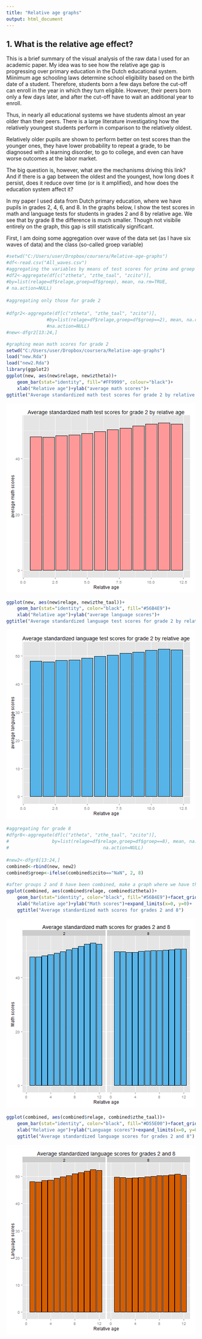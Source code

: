 ```yaml
---
title: "Relative age graphs"
output: html_document
---
```


## 1. What is the relative age effect?
This is a brief summary of the visual analysis of the raw data I used for an academic paper. My idea was to see how the relative age gap is progressing over primary education in the Dutch educational system. Miinimum age schooling laws determine school eligibility based on the birth date of a student. Therefore, students born a few days before the cut-off can enroll in the year in which they turn eligible. However, their peers born only a few days later, and after the cut-off have to wait an additional year to enroll. 

Thus, in nearly all educational systems we have students almost an year older than their peers. There is a large literature investigating how the relatively youngest students perform in comparison to the relatively oldest.

Relatively older pupils are shown to perform better on test scores than the younger ones, they have lower probability to repeat a grade, to be diagnosed with a learning disorder, to go to college, and even can have worse outcomes at the labor market.

The big question is, however, what are the mechanisms driving this link? And if there is a gap between the oldest and the youngest, how long does it persist, does it reduce over time (or is it amplified), and how does the education system affect it?

In my paper I used data from Dutch primary education, where we have pupils in grades 2, 4, 6, and 8. In the graphs below, I show the test scores in math and language tests for students in grades 2 and 8 by relative age. We see that by grade 8 the difference is much smaller. Though not visibile entirely on the graph, this gap is still statistically significant. 

First, I am doing some aggregation over wave of the data set (as I have six waves of data) and the class (so-called groep variable)

```r
#setwd("C:/Users/user/Dropbox/coursera/Relative-age-graphs")
#df<-read.csv("All_waves.csv")
#aggregating the variables by means of test scores for prima and groep
#df2<-aggregate(df[c("ztheta", "zthe_taal", "zcito")],             
#by=list(relage=df$relage,groep=df$groep), mean, na.rm=TRUE, 
# na.action=NULL)

#aggregating only those for grade 2

#dfgr2<-aggregate(df[c("ztheta", "zthe_taal", "zcito")],             
               #by=list(relage=df$relage,groep=df$groep==2), mean, na.rm=TRUE, 
               #na.action=NULL)
#new<-dfgr2[13:24,]
```


```r
#graphing mean math scores for grade 2
setwd("C:/Users/user/Dropbox/coursera/Relative-age-graphs")
load("new.Rda")
load("new2.Rda")
library(ggplot2)
ggplot(new, aes(new$relage, new$ztheta))+
    geom_bar(stat="identity", fill="#FF9999", colour="black")+
    xlab("Relative age")+ylab("average math scores")+ 
ggtitle("Average standardized math test scores for grade 2 by relative age")
```

![plot of chunk unnamed-chunk-2](figure/unnamed-chunk-2-1.png) 

```r
ggplot(new, aes(new$relage, new$zthe_taal))+
    geom_bar(stat="identity", color="black", fill="#56B4E9")+
    xlab("Relative age")+ylab("average language scores")+ 
ggtitle("Average standardized language test scores for grade 2 by relative age")
```

![plot of chunk unnamed-chunk-2](figure/unnamed-chunk-2-2.png) 


```r
#aggregating for grade 8
#dfgr8<-aggregate(df[c("ztheta", "zthe_taal", "zcito")],             
#                by=list(relage=df$relage,groep=df$groep==8), mean, na.rm=TRUE, 
#                                   na.action=NULL)

#new2<-dfgr8[13:24,]
combined<-rbind(new, new2)
combined$groep<-ifelse(combined$zcito=="NaN", 2, 8)
```




```r
#after groups 2 and 8 have been combined, make a graph where we have them both
ggplot(combined, aes(combined$relage, combined$ztheta))+
    geom_bar(stat="identity", color="black", fill="#56B4E9")+facet_grid(.~groep)+
    xlab("Relative age")+ylab("Math scores")+expand_limits(x=0, y=0)+
    ggtitle("Average standardized math scores for grades 2 and 8")
```

![plot of chunk unnamed-chunk-4](figure/unnamed-chunk-4-1.png) 

```r
ggplot(combined, aes(combined$relage, combined$zthe_taal))+
    geom_bar(stat="identity", color="black", fill="#D55E00")+facet_grid(.~groep)+
    xlab("Relative age")+ylab("Language scores")+expand_limits(x=0, y=0)+
    ggtitle("Average standardized language scores for grades 2 and 8")
```

![plot of chunk unnamed-chunk-4](figure/unnamed-chunk-4-2.png) 

